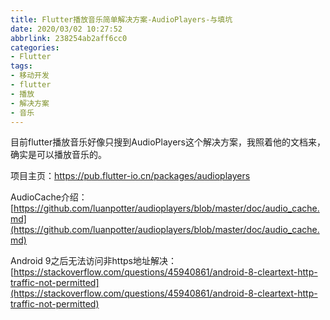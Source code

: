 ```yaml
---
title: Flutter播放音乐简单解决方案-AudioPlayers-与填坑
date: 2020/03/02 10:27:52
abbrlink: 238254ab2aff6cc0
categories:
- Flutter
tags:
- 移动开发
- flutter
- 播放
- 解决方案
- 音乐
---
```

目前flutter播放音乐好像只搜到AudioPlayers这个解决方案，我照着他的文档来，确实是可以播放音乐的。

项目主页：https://pub.flutter-io.cn/packages/audioplayers

AudioCache介绍：[https://github.com/luanpotter/audioplayers/blob/master/doc/audio_cache.md](https://github.com/luanpotter/audioplayers/blob/master/doc/audio_cache.md)


Android 9之后无法访问非https地址解决：[https://stackoverflow.com/questions/45940861/android-8-cleartext-http-traffic-not-permitted](https://stackoverflow.com/questions/45940861/android-8-cleartext-http-traffic-not-permitted)
